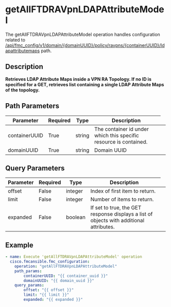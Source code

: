 # getAllFTDRAVpnLDAPAttributeModel

The getAllFTDRAVpnLDAPAttributeModel operation handles configuration related to [/api/fmc_config/v1/domain/{domainUUID}/policy/ravpns/{containerUUID}/ldapattributemaps](/paths//api/fmc_config/v1/domain/{domain_uuid}/policy/ravpns/{container_uuid}/ldapattributemaps.md) path.&nbsp;
## Description
**Retrieves LDAP Attribute Maps inside a VPN RA Topology. If no ID is specified for a GET, retrieves list containing a single LDAP Attribute Maps of the topology.**

## Path Parameters
| Parameter | Required | Type | Description |
| --------- | -------- | ---- | ----------- |
| containerUUID | True | string <td colspan=3> The container id under which this specific resource is contained. |
| domainUUID | True | string <td colspan=3> Domain UUID |

## Query Parameters
| Parameter | Required | Type | Description |
| --------- | -------- | ---- | ----------- |
| offset | False | integer <td colspan=3> Index of first item to return. |
| limit | False | integer <td colspan=3> Number of items to return. |
| expanded | False | boolean <td colspan=3> If set to true, the GET response displays a list of objects with additional attributes. |

## Example
```yaml
- name: Execute 'getAllFTDRAVpnLDAPAttributeModel' operation
  cisco.fmcansible.fmc_configuration:
    operation: "getAllFTDRAVpnLDAPAttributeModel"
    path_params:
        containerUUID: "{{ container_uuid }}"
        domainUUID: "{{ domain_uuid }}"
    query_params:
        offset: "{{ offset }}"
        limit: "{{ limit }}"
        expanded: "{{ expanded }}"

```